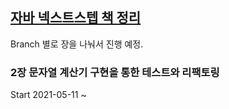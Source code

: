 ## [자바 넥스트스텝 책 정리](http://www.yes24.com/Product/Goods/31869154)


Branch 별로 장을 나눠서 진행 예정.

### 2장 문자열 계산기 구현을 통한 테스트와 리팩토링 
Start 2021-05-11 ~ 

